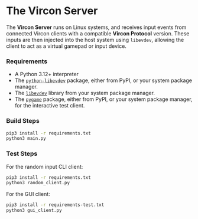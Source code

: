 # The Vircon Server

The **Vircon Server** runs on Linux systems, and receives input events from connected Vircon clients with a compatible **Vircon Protocol** version. These inputs are then injected into the host system using `libevdev`, allowing the client to act as a virtual gamepad or input device.


### Requirements

- A Python 3.12+ interpreter
- The [`python-libevdev`](https://pypi.org/project/libevdev/) package, either from PyPI, or your system package manager.
- The [`libevdev`](https://www.freedesktop.org/wiki/Software/libevdev/) library from your system package manager.
- The [`pygame`](https://pypi.org/project/pygame/) package, either from PyPI, or your system package manager, for the interactive test client.

### Build Steps

```bash
pip3 install -r requirements.txt
python3 main.py
```

### Test Steps

For the random input CLI client:
```bash
pip3 install -r requirements.txt
python3 random_client.py
```

For the GUI client:
```bash
pip3 install -r requirements-test.txt
python3 gui_client.py
```
